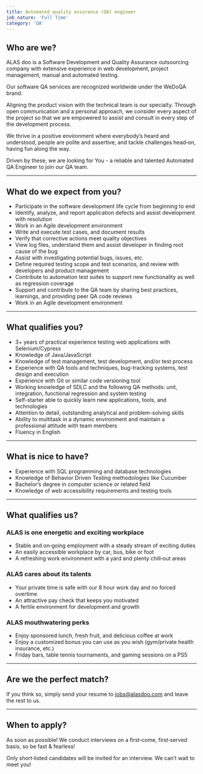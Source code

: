 ```yaml
---
title: Automated quality assurance (QA) engineer
job_nature: 'Full Time'
category: 'QA'
---
```


## Who are we?

ALAS doo is a Software Development and Quality Assurance outsourcing company with extensive experience in web development, project management, manual and automated testing.

Our software QA services are recognized worldwide under the WeDoQA brand.

Aligning the product vision with the technical team is our specialty. Through open communication and a personal approach, we consider every aspect of the project so that we are empowered to assist and consult in every step of the development process.

We thrive in a positive environment where everybody’s heard and understood, people are polite and assertive, and tackle challenges head&#8209;on, having fun along the way.

Driven by these, we are looking for You - a reliable and talented Automated QA Engineer to join our QA team.

---

## What do we expect from you?

- Participate in the software development life cycle from beginning to end
- Identify, analyze, and report application defects and assist development with resolution
- Work in an Agile development environment
- Write and execute test cases, and document results
- Verify that corrective actions meet quality objectives
- View log files, understand them and assist developer in finding root cause of the bug
- Assist with investigating potential bugs, issues, etc.
- Define required testing scope and test scenarios, and review with developers and product management
- Contribute to automation test suites to support new functionality as well as regression coverage
- Support and contribute to the QA team by sharing best practices, learnings, and providing peer QA code reviews
- Work in an Agile development environment

---

## What qualifies you?

- 3+ years of practical experience testing web applications with Selenium/Cypress
- Knowledge of Java/JavaScript
- Knowledge of test management, test development, and/or test process
- Experience with QA tools and techniques, bug-tracking systems, test design and execution
- Experience with Git or similar code versioning tool
- Working knowledge of SDLC and the following QA methods: unit, integration, functional regression and system testing
- Self-starter able to quickly learn new applications, tools, and technologies
- Attention to detail, outstanding analytical and problem-solving skills
- Ability to multitask in a dynamic environment and maintain a professional attitude with team members
- Fluency in English

---

## What is nice to have?

- Experience with SQL programming and database technologies
- Knowledge of Behavior Driven Testing methodologies like Cucumber
- Bachelor’s degree in computer science or related field
- Knowledge of web accessibility requirements and testing tools

---

## What qualifies us?

### ALAS is one energetic and exciting workplace

- Stable and on&#8209;going employment with a steady stream of exciting duties
- An easily accessible workplace by car, bus, bike or foot
- A refreshing work environment with a yard and plenty chill&#8209;out areas

### ALAS cares about its talents

- Your private time is safe with our 8 hour work day and no forced overtime
- An attractive pay check that keeps you motivated
- A fertile environment for development and growth

### ALAS mouthwatering perks

- Enjoy sponsored lunch, fresh fruit, and delicious coffee at work
- Enjoy a customized bonus you can use as you wish (gym/private health insurance, etc.)
- Friday bars, table tennis tournaments, and gaming sessions on a PS5

---

## Are we the perfect match?

If you think so, simply send your resume to <jobs@alasdoo.com> and leave the rest to us.

---

## When to apply?

As soon as possible!
We conduct interviews on a first&#8209;come, first&#8209;served basis, so be fast & fearless!

Only short&#8209;listed candidates will be invited for an interview. We can’t wait to meet you!
